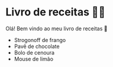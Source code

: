 # Livro de receitas :man_cook:



Olá! Bem vindo ao meu livro de receitas :wave:

- Strogonoff de frango
- Pavê de chocolate
- Bolo de cenoura
- Mouse de limão